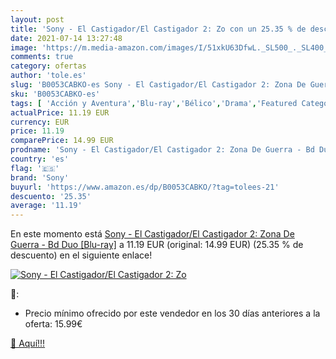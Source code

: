 ```yaml
---
layout: post
title: 'Sony - El Castigador/El Castigador 2: Zo con un 25.35 % de descuento'
date: 2021-07-14 13:27:48
image: 'https://m.media-amazon.com/images/I/51xkU63DfwL._SL500_._SL400_.jpg'
comments: true
category: ofertas
author: 'tole.es'
slug: 'B0053CABKO-es Sony - El Castigador/El Castigador 2: Zona De Guerra - Bd...'
sku: 'B0053CABKO-es'
tags: [ 'Acción y Aventura','Blu-ray','Bélico','Drama','Featured Categories','Películas','Películas y TV','Policíaco, negro y thriller','sony', ]
actualPrice: 11.19 EUR
currency: EUR
price: 11.19
comparePrice: 14.99 EUR
prodname: 'Sony - El Castigador/El Castigador 2: Zona De Guerra - Bd Duo [Blu-ray]'
country: 'es'
flag: '🇪🇸'
brand: 'Sony'
buyurl: 'https://www.amazon.es/dp/B0053CABKO/?tag=tolees-21'
descuento: '25.35'
average: '11.19'
---
```


En este momento está [Sony - El Castigador/El Castigador 2: Zona De Guerra - Bd Duo [Blu-ray]](https://www.amazon.es/dp/B0053CABKO/?tag=tolees-21) a 11.19 EUR (original: 14.99 EUR) (25.35 %  de descuento) en el siguiente enlace!

[![Sony - El Castigador/El Castigador 2: Zo](https://m.media-amazon.com/images/I/51xkU63DfwL._SL500_._SL400_.jpg)](https://www.amazon.es/dp/B0053CABKO/?tag=tolees-21)

🔎:

- Precio mínimo ofrecido por este vendedor en los 30 días anteriores a la oferta: 15.99€

[🛒 Aquí!!!](https://www.amazon.es/dp/B0053CABKO/?tag=tolees-21)
